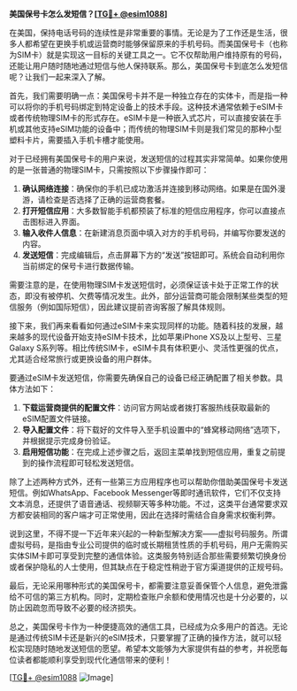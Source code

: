 **美国保号卡怎么发短信？[[TG💪+ @esim1088](https://t.me/s/esim1088)]**

在美国，保持电话号码的连续性是非常重要的事情。无论是为了工作还是生活，很多人都希望在更换手机或运营商时能够保留原来的手机号码。而美国保号卡（也称为SIM卡）就是实现这一目标的关键工具之一。它不仅帮助用户维持原有的号码，还能让用户随时随地通过短信与他人保持联系。那么，美国保号卡到底怎么发短信呢？让我们一起来深入了解。

首先，我们需要明确一点：美国保号卡并不是一种独立存在的实体卡，而是指一种可以将你的手机号码绑定到特定设备上的技术手段。这种技术通常依赖于eSIM卡或者传统物理SIM卡的形式存在。eSIM卡是一种嵌入式芯片，可以直接安装在手机或其他支持eSIM功能的设备中；而传统的物理SIM卡则是我们常见的那种小型塑料卡片，需要插入手机卡槽才能使用。

对于已经拥有美国保号卡的用户来说，发送短信的过程其实非常简单。如果你使用的是一张普通的物理SIM卡，只需按照以下步骤操作即可：

1. **确认网络连接**：确保你的手机已成功激活并连接到移动网络。如果是在国外漫游，请检查是否选择了正确的运营商套餐。
2. **打开短信应用**：大多数智能手机都预装了标准的短信应用程序，你可以直接点击图标进入界面。
3. **输入收件人信息**：在新建消息页面中填入对方的手机号码，并编写你要发送的内容。
4. **发送短信**：完成编辑后，点击屏幕下方的“发送”按钮即可。系统会自动利用你当前绑定的保号卡进行数据传输。

需要注意的是，在使用物理SIM卡发送短信时，必须保证该卡处于正常工作的状态，即没有被停机、欠费等情况发生。此外，部分运营商可能会限制某些类型的短信服务（例如国际短信），因此建议提前咨询客服了解具体规则。

接下来，我们再来看看如何通过eSIM卡来实现同样的功能。随着科技的发展，越来越多的现代设备开始支持eSIM卡技术，比如苹果iPhone XS及以上型号、三星Galaxy S系列等。相比传统SIM卡，eSIM卡具有体积更小、灵活性更强的优点，尤其适合经常旅行或更换设备的用户群体。

要通过eSIM卡发送短信，你需要先确保自己的设备已经正确配置了相关参数。具体方法如下：

1. **下载运营商提供的配置文件**：访问官方网站或者拨打客服热线获取最新的eSIM配置文件链接。
2. **导入配置文件**：将下载好的文件导入至手机设置中的“蜂窝移动网络”选项下，并根据提示完成身份验证。
3. **启用短信功能**：在完成上述步骤之后，返回主菜单找到短信应用，重复之前提到的操作流程即可轻松发送短信。

除了上述两种方式外，还有一些第三方应用程序也可以帮助你借助美国保号卡发送短信。例如WhatsApp、Facebook Messenger等即时通讯软件，它们不仅支持文本消息，还提供了语音通话、视频聊天等多种功能。不过，这类平台通常要求双方都安装相同的客户端才可正常使用，因此在选择时需结合自身需求权衡利弊。

说到这里，不得不提一下近年来兴起的一种新型解决方案——虚拟号码服务。所谓虚拟号码，是指由专业公司提供的临时或长期租赁性质的手机号码，用户无需购买实体SIM卡即可享受到完整的通信体验。这类服务特别适合那些需要频繁切换身份或者保护隐私的人士使用，但其缺点在于稳定性稍逊于官方渠道提供的正规号码。

最后，无论采用哪种形式的美国保号卡，都需要注意妥善保管个人信息，避免泄露给不可信的第三方机构。同时，定期检查账户余额和使用情况也是十分必要的，以防止因疏忽而导致不必要的经济损失。

总之，美国保号卡作为一种便捷高效的通信工具，已经成为众多用户的首选。无论是通过传统SIM卡还是新兴的eSIM技术，只要掌握了正确的操作方法，就可以轻松实现随时随地发送短信的愿望。希望本文能够为大家提供有益的参考，并祝愿每位读者都能顺利享受到现代化通信带来的便利！

[[TG💪+ @esim1088](https://t.me/s/esim1088) ![Image](https://i.postimg.cc/4NQfJmqS/Snipaste-2025-05-13-00-14-12.png)]